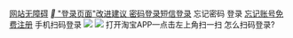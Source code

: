 # [](https://www.taobao.com "淘宝网")
[网站无障碍](javascript:void\(0\)) [ __ "登录页面"改进建议 ](https://survey.taobao.com/apps/zhiliao/rWq00C2IB)
[密码登录](javascript:void\(0\);)[短信登录](javascript:void\(0\);)
忘记密码
登录
[](javascript:; "支付宝登录")[](javascript:; "钉钉登录")
[忘记账号](https://passport.taobao.com/ac/nick_find.htm?from_site=0&lang=zh_CN&app_name=tb)[免费注册](https://reg.taobao.com/havanaone/register/register.htm?bizEntrance=person_pc&bizName=taobao&regBizSource=login)
手机扫码登录
![](https://img.alicdn.com/imgextra/i4/O1CN01fiFpmf1QZ0jfWh9kO_!!6000000001989-2-tps-48-48.png)
![](https://img.alicdn.com/imgextra/i1/O1CN01z4Whpc1sWXrNMex9p_!!6000000005774-2-tps-236-298.png)
打开淘宝APP—点击左上角扫一扫
怎么扫码登录?
